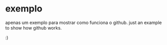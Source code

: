 # exemplo

apenas um exemplo para mostrar como funciona o github.
just an example to show how github works.

:)
